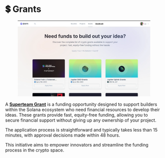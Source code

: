 # 💲 Grants

<figure><img src="../.gitbook/assets/image (7).png" alt=""><figcaption></figcaption></figure>

A [**Superteam Grant**](https://earn.superteam.fun/grants/) is a funding opportunity designed to support builders within the Solana ecosystem who need financial resources to develop their ideas. These grants provide fast, equity-free funding, allowing you to secure financial support without giving up any ownership of your project.

The application process is straightforward and typically takes less than 15 minutes, with approval decisions made within 48 hours.&#x20;

This initiative aims to empower innovators and streamline the funding process in the crypto space.
